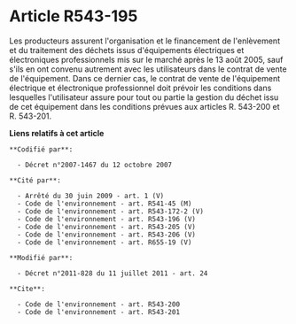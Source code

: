 # Article R543-195

Les producteurs assurent l'organisation et le financement de l'enlèvement et du traitement des déchets issus d'équipements
électriques et électroniques professionnels mis sur le marché après le 13 août 2005, sauf s'ils en ont convenu autrement avec
les utilisateurs dans le contrat de vente de l'équipement. Dans ce dernier cas, le contrat de vente de l'équipement
électrique et électronique professionnel doit prévoir les conditions dans lesquelles l'utilisateur assure pour tout ou partie
la gestion du déchet issu de cet équipement dans les conditions prévues aux articles R. 543-200 et R. 543-201.

**Liens relatifs à cet article**

	**Codifié par**:

	  - Décret n°2007-1467 du 12 octobre 2007

	**Cité par**:

	  - Arrêté du 30 juin 2009 - art. 1 (V)
	  - Code de l'environnement - art. R541-45 (M)
	  - Code de l'environnement - art. R543-172-2 (V)
	  - Code de l'environnement - art. R543-196 (V)
	  - Code de l'environnement - art. R543-205 (V)
	  - Code de l'environnement - art. R543-206 (V)
	  - Code de l'environnement - art. R655-19 (V)

	**Modifié par**:

	  - Décret n°2011-828 du 11 juillet 2011 - art. 24

	**Cite**:

	  - Code de l'environnement - art. R543-200
	  - Code de l'environnement - art. R543-201
